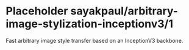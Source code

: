 # Placeholder sayakpaul/arbitrary-image-stylization-inceptionv3/1
Fast arbitrary image style transfer based on an InceptionV3 backbone.

<!-- dataset: multiple -->
<!-- module-type: image-style-transfer -->
<!-- task: image-style-transfer -->
<!-- network-architecture: other -->
<!-- fine-tunable: false -->
<!-- language: en -->
<!-- license: Apache-2.0 -->